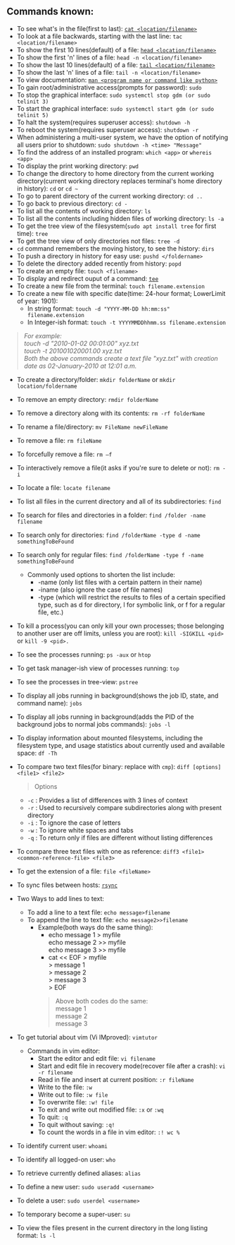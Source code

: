 ## Commands known:
- To see what's in the file(first to last): [`cat <location/filename>`](https://www.geeksforgeeks.org/cat-command-in-linux-with-examples/)
- To look at a file backwards, starting with the last line: `tac <location/filename>`
- To show the first 10 lines(default) of a file: [`head <location/filename>`](https://linuxize.com/post/linux-head-command/#head-command-syntax)
- To show the first 'n' lines of a file: `head -n <location/filename>`
- To show the last 10 lines(default) of a file: [`tail <location/filename>`](https://linuxize.com/post/linux-head-command/#head-command-syntax)
- To show the last 'n' lines of a file: `tail -n <location/filename>`
- To view documentation: [`man <program name or command like python>`](https://www.geeksforgeeks.org/man-command-in-linux-with-examples/)
- To gain root/administrative access(prompts for password): `sudo`  
- To stop the graphical interface: `sudo systemctl stop gdm (or sudo telinit 3)`
- To start the graphical interface: `sudo systemctl start gdm (or sudo telinit 5)`
- To halt the system(requires superuser access): `shutdown -h`
- To reboot the system(requires superuser access): `shutdown -r`
- When administering a multi-user system, we have the option of notifying all users prior to shutdown:
`sudo shutdown -h <time> "Message"`
- To find the address of an installed program: `which <app>` or `whereis <app>`
- To display the print working directory: `pwd`
- To change the directory to home directory from the current working directory(current working directory replaces terminal's home directory in history): `cd` or `cd ~`
- To go to parent directory of the current working directory: `cd ..`
- To go back to previous directory: `cd -`
- To list all the contents of working directory: `ls`
- To list all the contents including hidden files of working directory: `ls -a`
- To get the tree view of the filesystem(`sudo apt install tree` for first time): `tree`
- To get the tree view of only directories not files: `tree -d`
- `cd` command remembers the moving history, to see the history: `dirs`
- To push a directory in history for easy use: `pushd </foldername>`
- To delete the directory added recently from history: `popd` 
- To create an empty file: `touch <filename>`
- To display and redirect ouput of a command: [`tee`](https://linuxize.com/post/linux-tee-command/)
- To create a new file from the terminal: `touch filename.extension`
- To create a new file with specific date(time: 24-hour format; LowerLimit of year: 1901):
    - In string format: `touch -d "YYYY-MM-DD hh:mm:ss" filename.extension`
    - In Integer-ish format: `touch -t YYYYMMDDhhmm.ss filename.extension`
    
>    *For example:<br/>
touch -d "2010-01-02 00:01:00" xyz.txt<br/>
touch -t 201001020001.00 xyz.txt<br/>
Both the above commands create a text file "xyz.txt" with creation date as 02-January-2010 at 12:01 a.m.*

- To create a directory/folder: `mkdir folderName` or `mkdir location/foldername`
- To remove an empty directory: `rmdir folderName`
- To remove a directory along with its contents: `rm -rf folderName`
- To rename a file/directory: `mv FileName newFileName`
- To remove a file: `rm fileName`
- To forcefully remove a file: `rm –f`
- To interactively remove a file(it asks if you're sure to delete or not): `rm -i`
- To locate a file: `locate filename`

- To list all files in the current directory and all of its subdirectories: `find`
- To search for files and directories in a folder: `find /folder -name filename`
- To search only for directories: `find /folderName -type d -name somethingToBeFound`
- To search only for regular files: `find /folderName -type f -name somethingToBeFound`
    - Commonly used options to shorten the list include:
        - -name (only list files with a certain pattern in their name)
        - -iname (also ignore the case of file names)
        - -type (which will restrict the results to files of a certain specified type, such as d for directory, l for symbolic link, or f for a regular file, etc.)
- To kill a process(you can only kill your own processes; those belonging to another user are off limits, unless you are root): `kill -SIGKILL <pid>` or `kill -9 <pid>.` 
- To see the processes running: `ps -aux` or `htop`
- To get task manager-ish view of processes running: `top`
- To see the processes in tree-view: `pstree`
- To display all jobs running in background(shows the job ID, state, and command name): `jobs`
- To display all jobs running in background(adds the PID of the background jobs to normal jobs commands): `jobs -l`
- To display information about mounted filesystems, including the filesystem type, and usage statistics about currently used and available space: `df -Th`
- To compare two text files(for binary: replace with `cmp`): `diff [options] <file1> <file2>`
    > Options
    - `-c` : Provides a list of differences with 3 lines of context
    - `-r` : Used to recursively compare subdirectories along with present directory
    - `-i` : To ignore the case of letters
    - `-w` : To ignore white spaces and tabs
    - `-q` : To return only if files are different without listing differences 
- To compare three text files with one as reference: `diff3 <file1> <common-reference-file> <file3>`
- To get the extension of a file: `file <fileName>`
- To sync files between hosts: [`rsync`](https://www.geeksforgeeks.org/rsync-command-in-linux-with-examples/)
- Two Ways to add lines to text:
    - To add a line to a text file: `echo message>filename`
    - To append the line to text file: `echo message2>>filename`
        - Example(both ways do the same thing):
            - echo message 1 > myfile<br/>echo message 2 >> myfile<br/>echo message 3 >> myfile
            - cat << EOF > myfile<br/>> message 1</br>> message 2<br/>> message 3<br/>> EOF
            > Above both codes do the same:<br/>
            message 1<br/>message 2<br/>message 3 
- To get tutorial about vim (Vi IMproved): `vimtutor`
    - Commands in vim editor:
        - Start the editor and edit file: `vi filename`
        - Start and edit file in recovery mode(recover file after a crash): `vi -r filename`
        - Read in file and insert at current position: `:r fileName`
        - Write to the file: `:w`
        - Write out to file: `:w file`
        - To overwrite file: `:w! file`
        - To exit and write out modified file: `:x` or `:wq`
        - To quit: `:q`	
        - To quit without saving: `:q!`	
        - To count the words in a file in vim editor: `:! wc %`
- To identify current user: `whoami`
- To identify all logged-on user: `who`
- To retrieve currently defined aliases: `alias`
- To define a new user: `sudo useradd <username>`
- To delete a user: `sudo userdel <username>`
- To temporary become a super-user: `su`
- To view the files present in the current directory in the long listing format: `ls -l`


